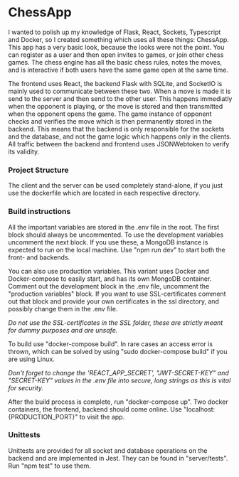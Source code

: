 # ChessApp

I wanted to polish up my knowledge of Flask, React, Sockets, Typescript and Docker, so I created something which uses all these things: ChessApp. This app has a very basic look, because the looks were not the point. You can register as a user and then open invites to games, or join other chess games. The chess engine has all the basic chess rules, notes the moves, and is interactive if both users have the same game open at the same time. 

The frontend uses React, the backend Flask with SQLite, and SocketIO is mainly used to communicate between these two. When a move is made it is send to the server and then send to the other user. This happens immediatly when the opponent is playing, or the move is stored and then transmitted when the opponent opens the game. The game instance of opponent checks and verifies the move which is then permanently stored in the backend. This means that the backend is only responsible for the sockets and the database, and not the game logic which happens only in the clients. All traffic between the backend and frontend uses JSONWebtoken to verify its validity. 

### Project Structure
The client and the server can be used completely stand-alone, if you just use the dockerfile which are located in each respective directory.  


### Build instructions
All the important variables are stored in the .env file in the root. The first block should always be uncommented. To use the development variables uncomment the next block. If you use these, a MongoDB instance is expected to run on the local machine. Use "npm run dev" to start both the front- and backends. 

You can also use production variables. This variant uses Docker and Docker-compose to easily start, and has its own MongoDB container. Comment out the development block in the .env file, uncomment the "production variables" block. If you want to use SSL-certificates comment out that block and provide your own certificates in the ssl directory, and possibly change them in the .env file. 

*Do not use the SSL-certificates in the SSL folder, these are strictly meant for dummy purposes and are unsafe.*

To build use "docker-compose build". In rare cases an access error is thrown, which can be solved by using "sudo docker-compose build" if you are using Linux. 

*Don't forget to change the 'REACT_APP_SECRET', "JWT-SECRET-KEY" and "SECRET-KEY" values in the .env file into secure, long strings as this is vital for security.*

After the build process is complete, run "docker-compose up". Two docker containers, the frontend, backend should come online. Use "localhost:{PRODUCTION_PORT}" to visit the app. 



### Unittests
Unittests are provided for all socket and database operations on the backend and are implemented in Jest. They can be found in "server/tests". Run "npm test" to use them. 